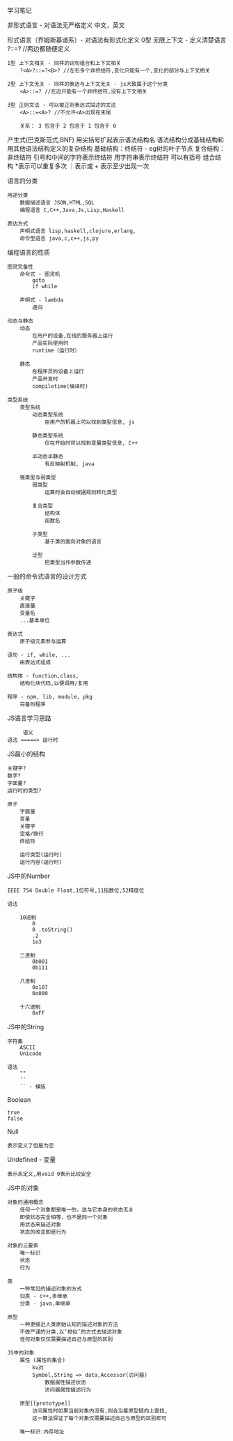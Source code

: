 学习笔记

非形式语言 - 对语法无严格定义
    中文，英文

形式语言（乔姆斯基谱系）- 对语法有形式化定义
    0型 无限上下文 - 定义清楚语言
        ?::=? //两边都随便定义

    1型 上下文相关 - 同样的词句组合和上下文相关
        ?<A>?::=?<B>? //左右多个非终结符,变化只能有一个,变化的部分与上下文相关

    2型 上下文无关 - 同样的表达与上下文无关 - js大致属于这个分类
        <A>::=? //左边只能有一个非终结符,没有上下文相关

    3型 正则文法 - 可以被正则表达式描述的文法
        <A>::=<A>? //不允许<A>出现在末尾

        关系： 3 包含于 2 包含于 1 包含于 0

产生式(巴克斯范式,BNF)
    用尖括号扩起表示语法结构名
        <ifStatement>
    语法结构分成基础结构和用其他语法结构定义的复杂结构
        基础结构：终结符 - eg树的叶子节点
        复合结构：非终结符
    引号和中间的字符表示终结符
        用字符串表示终结符
    可以有括号
        组合结构
    *表示可以重复多次
    ｜表示或
    + 表示至少出现一次


语言的分类

    用途分类
        数据描述语言 JSON,HTML,SQL
        编程语言 C,C++,Java,Js,Lisp,Haskell

    表达方式 
        声明式语言 lisp,haskell,clojure,erlang,
        命令型语言 java,c,c++,js,py

编程语言的性质

    图灵完备性
        命令式 - 图灵机
            goto 
            if while

        声明式 - lambda
            递归

    动态与静态
        动态
            在用户的设备,在线的服务器上运行
            产品实际使用时
            runtime（运行时）

        静态   
            在程序员的设备上运行
            产品开发时
            compiletime(编译时)

    类型系统
        类型系统
            动态类型系统
                在用户的机器上可以找到类型信息, js

            静态类型系统
                仅在开始时可以找到变量类型信息, C++
        
            半动态半静态
                有反映射机制, java

        强类型与弱类型
            弱类型
                运算时会自动根据规则转化类型

            复合类型
                结构体
                函数名

            子类型
                基于类的面向对象的语言

            泛型
                把类型当作参数传递

一般的命令式语言的设计方式

    原子级
        关键字
        直接量
        变量名
        ...基本单位

    表达式
        原子级元素参与运算
    
    语句 - if, while, ...
        由表达式组成

    结构体 - function,class,
        结构化块代码,以便调用/复用

    程序 - npm, lib, module, pkg
        完备的程序


JS语言学习思路

         语义   
    语法 =====> 运行时

        
JS最小的结构

    关键字?
    数字?
    字面量?
    运行时的类型?

    原子
        字面量
        变量
        关键字
        空格/换行
        终结符

        运行类型(运行时)
        运行内容(运行时)

JS中的Number

    IEEE 754 Double Float,1位符号,11指数位,52精度位

    语法

        10进制
            0
            0 .toString()
            .2
            1e3

        二进制
            0b001
            0b111
        
        八进制
            0o107
            0o000

        十六进制
            0xFF
    
JS中的String  

    字符集
        ASCII
        Unicode

    语法
        ""
        ''
        `` - 模版

Boolean

    true
    false

Null

    表示定义了但是为空

Undefined - 变量

    表示未定义,用void 0表示比较安全

JS中的对象

    对象的通用概念
        任何一个对象都是唯一的，这与它本身的状态无关
        即使状态完全相等，也不是同一个对象
        用状态来描述对象
        状态的改变即是行为

    对象的三要素
        唯一标识
        状态
        行为
    
    类
        一种常见的描述对象的方式
        归类 - c++,多继承
        分类 - java,单继承

    原型
        一种更接近人类原始认知的描述对象的方法
        不做严谨的分类,以‘相似’的方式去描述对象
        任何对象仅仅需要描述自己与原型的区别

    JS中的对象
        属性 (属性的集合)
            kv对
            Symbol,String => data,Accessor(访问器)
                数据属性描述状态
                访问器属性描述行为

        原型[[prototype]]
            访问属性时如果当前对象内没有,则会沿着原型链向上查找,
            这一算法保证了每个对象仅需要描述自己与原型的区别即可

        唯一标识:内存地址

        

    

    